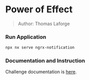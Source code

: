 # Power of Effect

> Author: Thomas Laforge

### Run Application

```bash
npx nx serve ngrx-notification
```

### Documentation and Instruction

Challenge documentation is [here](https://angular-challenges.vercel.app/challenges/ngrx/7-power-effect.md/).
